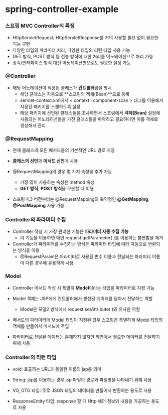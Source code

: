# spring-controller-example
### 스프링 MVC Controller의 특징

- HttpServletRequest, HttpServletResponse를 거의 사용할 필요 없이 필요한 기능 구현
- 다양한 타입의 파라미터 처리, 다양한 타입의 리턴 타입 사용 가능
- GET 방식, POST 방식 등 전송 방식에 대한 처리를 어노테이션으로 처리 가능
- 상속/인터페이스 방식 대신 어노테이션만으로도 필요한 설정 가능



### @Controller

- 해당 어노테이션이 적용된 클래스가 **컨트롤러**임을 명시
  - 해당 클래스는 자동으로 **스프링의 객체(Bean)**으로 등록
  - servlet-context.xml에서 < context : component-scan > 태그를 이용해서 지정된 패키지를 스캔하도록 설정
  - 해당 패키지에 선언된 클래스들을 조사하면서 스프링에서 **객체(Bean)** 설정에 사용되는 어노테이션들을 가진 클래스들을 파악하고 필요하다면 이를 객체로 생성해서 관리



### @RequestMapping

- 현재 클래스의 모든 메서드들의 기본적인 URL 경로 지정
- **클래스의 선언**과 **메서드 선언**에 사용

- @RequestMapping의 경우 몇 가지 속성을 추가 가능
  - 가장 많이 사용하는 속성은 method 속성
  - **GET 방식**, **POST 방식**을 구분할 때 이용
- 스프링 4.3 버전부터는 @RequestMapping의 축약형인 **@GetMapping**, **@PostMapping** 사용 가능



### Controller의 파라미터 수집

- Controller 작성 시 가장 편리한 기능은 **파라미터 자동 수집 기능**
  - 이 기능을 이용하면 매번 request.getParameter( )를 이용하는 불편함을 제거
- Controller가 파라미터를 수집하는 방식은 파라미터 타입에 따라 자동으로 변환되는 방식을 이용
  - @RequestParam은 파라미터로 사용된 변수 이름과 전달되는 파라미터 이름이 다른 경우에 유용하게 사용



### Model

- Controller 메서드 작성 시 특별히 **Model**이라는 타입을 파라미터로 지정 가능

- Model 객체는 JSP에게 컨트롤러에서 생성된 데이터를 담아서 전달하는 역할
  - Model은 모델2 방식에서 request.setAttribute( )와 유사한 역할

- 메서드의 파라미터에 Model 타입이 지정된 경우 스프링은 특별하게 Model 타입의 객체를 만들어서 메서드에 주입

- 파라미터로 전달된 데이터는 존재하지 않지만 화면에서 필요한 데이터를 전달하기 위해 사용



### Controller의 리턴 타입

- void: 호출하는 URL과 동일한 이름의 jsp를 의미

- String: jsp를 이용하는 경우 jsp 파일의 경로와 파일명을 나타내기 위해 사용
- VO, DTO 타입: 주로 JSON 타입의 데이터를 만들어서 반환하는 용도로 사용
- ResponseEntity 타입: response 할 때 Http 헤더 정보와 내용을 가공하는 용도로 사용